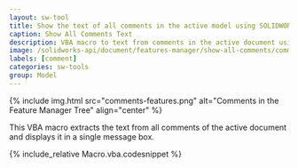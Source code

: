```yaml
---
layout: sw-tool
title: Show the text of all comments in the active model using SOLIDWORKS API
caption: Show All Comments Text
description: VBA macro to text from comments in the active document using SOLIDWORKS API
image: /solidworks-api/document/features-manager/show-all-comments/comments.png
labels: [comment]
categories: sw-tools
group: Model
---
```

{% include img.html src="comments-features.png" alt="Comments in the Feature Manager Tree" align="center" %}

This VBA macro extracts the text from all comments of the active document and displays it in a single message box.

{% include_relative Macro.vba.codesnippet %}
